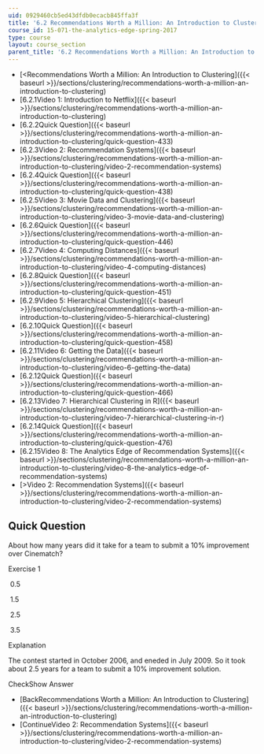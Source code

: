 ```yaml
---
uid: 0929460cb5ed43dfdb0ecacb845ffa3f
title: '6.2 Recommendations Worth a Million: An Introduction to Clustering '
course_id: 15-071-the-analytics-edge-spring-2017
type: course
layout: course_section
parent_title: '6.2 Recommendations Worth a Million: An Introduction to Clustering '
---
```


*   [<Recommendations Worth a Million: An Introduction to Clustering]({{< baseurl >}}/sections/clustering/recommendations-worth-a-million-an-introduction-to-clustering)
*   [6.2.1Video 1: Introduction to Netflix]({{< baseurl >}}/sections/clustering/recommendations-worth-a-million-an-introduction-to-clustering)
*   [6.2.2Quick Question]({{< baseurl >}}/sections/clustering/recommendations-worth-a-million-an-introduction-to-clustering/quick-question-433)
*   [6.2.3Video 2: Recommendation Systems]({{< baseurl >}}/sections/clustering/recommendations-worth-a-million-an-introduction-to-clustering/video-2-recommendation-systems)
*   [6.2.4Quick Question]({{< baseurl >}}/sections/clustering/recommendations-worth-a-million-an-introduction-to-clustering/quick-question-438)
*   [6.2.5Video 3: Movie Data and Clustering]({{< baseurl >}}/sections/clustering/recommendations-worth-a-million-an-introduction-to-clustering/video-3-movie-data-and-clustering)
*   [6.2.6Quick Question]({{< baseurl >}}/sections/clustering/recommendations-worth-a-million-an-introduction-to-clustering/quick-question-446)
*   [6.2.7Video 4: Computing Distances]({{< baseurl >}}/sections/clustering/recommendations-worth-a-million-an-introduction-to-clustering/video-4-computing-distances)
*   [6.2.8Quick Question]({{< baseurl >}}/sections/clustering/recommendations-worth-a-million-an-introduction-to-clustering/quick-question-451)
*   [6.2.9Video 5: Hierarchical Clustering]({{< baseurl >}}/sections/clustering/recommendations-worth-a-million-an-introduction-to-clustering/video-5-hierarchical-clustering)
*   [6.2.10Quick Question]({{< baseurl >}}/sections/clustering/recommendations-worth-a-million-an-introduction-to-clustering/quick-question-458)
*   [6.2.11Video 6: Getting the Data]({{< baseurl >}}/sections/clustering/recommendations-worth-a-million-an-introduction-to-clustering/video-6-getting-the-data)
*   [6.2.12Quick Question]({{< baseurl >}}/sections/clustering/recommendations-worth-a-million-an-introduction-to-clustering/quick-question-466)
*   [6.2.13Video 7: Hierarchical Clustering in R]({{< baseurl >}}/sections/clustering/recommendations-worth-a-million-an-introduction-to-clustering/video-7-hierarchical-clustering-in-r)
*   [6.2.14Quick Question]({{< baseurl >}}/sections/clustering/recommendations-worth-a-million-an-introduction-to-clustering/quick-question-476)
*   [6.2.15Video 8: The Analytics Edge of Recommendation Systems]({{< baseurl >}}/sections/clustering/recommendations-worth-a-million-an-introduction-to-clustering/video-8-the-analytics-edge-of-recommendation-systems)
*   [\>Video 2: Recommendation Systems]({{< baseurl >}}/sections/clustering/recommendations-worth-a-million-an-introduction-to-clustering/video-2-recommendation-systems)

Quick Question
--------------

About how many years did it take for a team to submit a 10% improvement over Cinematch?

Exercise 1

&nbsp;0.5&nbsp;

&nbsp;1.5&nbsp;

&nbsp;2.5&nbsp;

&nbsp;3.5&nbsp;

Explanation

The contest started in October 2006, and eneded in July 2009. So it took about 2.5 years for a team to submit a 10% improvement solution.

CheckShow Answer

*   [BackRecommendations Worth a Million: An Introduction to Clustering]({{< baseurl >}}/sections/clustering/recommendations-worth-a-million-an-introduction-to-clustering)
*   [ContinueVideo 2: Recommendation Systems]({{< baseurl >}}/sections/clustering/recommendations-worth-a-million-an-introduction-to-clustering/video-2-recommendation-systems)